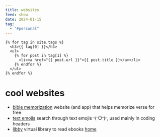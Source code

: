 ```yaml
---
title: websites
feed: show
date: 2024-01-15
tag:
  - "#personal"
---
```

```
{% for tag in site.tags %}
  <h3>{{ tag[0] }}</h3>
  <ul>
    {% for post in tag[1] %}
      <li><a href="{{ post.url }}">{{ post.title }}</a></li>
    {% endfor %}
  </ul>
{% endfor %}
```
# cool websites
- [bible memorization](https://web.remem.me/) website (and app) that helps memorize verse for free 
- [text emojis](https://emojicombos.com/) search through text emojis ◝(ᵔᗜᵔ)◜, used mainly in coding headers
- [libby](https://libbyapp.com/) virtual library to read ebooks
[home](/benicerxd.github.io/README.md)